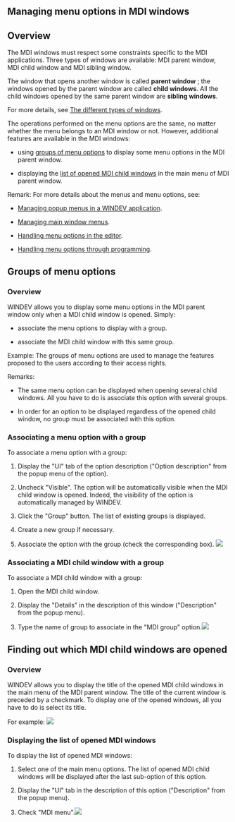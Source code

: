 
## Managing menu options in MDI windows
			



<a name="NOTE1"></a>
<a name="NOTE1_1"></a>


## Overview
<a name="overview_ELTTEXTE000160"></a>
The MDI windows must respect some constraints specific to the MDI applications. Three types of windows are available: MDI parent window, MDI child window and MDI sibling window.

The window that opens another window is called **parent window** ; the windows opened by the parent window are called **child windows**. All the child windows opened by the same parent window are **sibling windows**.

For more details, see [The different types of windows](../WDChamp/1010024.md).

The operations performed on the menu options are the same, no matter whether the menu belongs to an MDI window or not. However, additional features are available in the MDI windows:

- using [groups of menu options](../WDChamp/1010015.md) to display some menu options in the MDI parent window.

- displaying the [list of opened MDI child windows](../WDChamp/1010015.md) in the main menu of MDI parent window.




Remark: For more details about the menus and menu options, see:

- [Managing popup menus in a WINDEV application](../WDChamp/1010011.md).

- [Managing main window menus](../WDChamp/1010010.md).

- [Handling menu options in the editor](../WDChamp/1010008.md).

- [Handling menu options through programming](../WDChamp/1010007.md).




<a name="NOTE2"></a>
<a name="NOTE2_1"></a>


## Groups of menu options
<a name="groups_menu_options_ELTTEXTE000184"></a>


### Overview
<a name="overview_ELTPARAGRAPHE000051"></a>

WINDEV allows you to display some menu options in the MDI parent window only when a MDI child window is opened. Simply:

- associate the menu options to display with a group.

- associate the MDI child window with this same group.




Example: The groups of menu options are used to manage the features proposed to the users according to their access rights.

Remarks:

- The same menu option can be displayed when opening several child windows. All you have to do is associate this option with several groups.

- In order for an option to be displayed regardless of the opened child window, no group must be associated with this option.



<a name="NOTE2_2"></a>


### Associating a menu option with a group
<a name="associating_menu_option_with_group_ELTPARAGRAPHE000068"></a>

To associate a menu option with a group: 

1. Display the "UI" tab of the option description ("Option description" from the popup menu of the option).

2. Uncheck "Visible". The option will be automatically visible when the MDI child window is opened. Indeed, the visibility of the option is automatically managed by WINDEV.

3. Click the "Group" button. The list of existing groups is displayed.

4. Create a new group if necessary.

5. Associate the option with the group (check the corresponding box). ![](https://doc.pcsoft.fr/en-US/images/image.awp?langid=3&name=GroupeOption.gif)




<a name="NOTE2_3"></a>


### Associating a MDI child window with a group
<a name="associating_mdi_child_window_with_group_ELTPARAGRAPHE000082"></a>

To associate a MDI child window with a group: 

1. Open the MDI child window.

2. Display the "Details" in the description of this window ("Description" from the popup menu).

3. Type the name of group to associate in the "MDI group" option.![](https://doc.pcsoft.fr/en-US/images/image.awp?langid=3&name=OptionGroupeMDI.gif)





<a name="NOTE3"></a>
<a name="NOTE3_1"></a>


## Finding out which MDI child windows are opened
<a name="finding_out_which_mdi_child_windows_are_opened_ELTTEXTE000220"></a>


### Overview
<a name="overview_ELTPARAGRAPHE000096"></a>

WINDEV allows you to display the title of the opened MDI child windows in the main menu of the MDI parent window. The title of the current window is preceded by a checkmark. To display one of the opened windows, all you have to do is select its title.

For example: ![](https://doc.pcsoft.fr/en-US/images/image.awp?langid=3&name=FenFilleMDIOuvertepsd.gif)

<a name="NOTE3_2"></a>


### Displaying the list of opened MDI windows
<a name="displaying_the_list_opened_mdi_windows_ELTPARAGRAPHE000106"></a>

To display the list of opened MDI windows: 

1. Select one of the main menu options. The list of opened MDI child windows will be displayed after the last sub-option of this option.

2. Display the "UI" tab in the description of this option ("Description" from the popup menu).

3. Check "MDI menu".![](https://doc.pcsoft.fr/en-US/images/image.awp?langid=3&name=OptionMenuMDI.gif)






